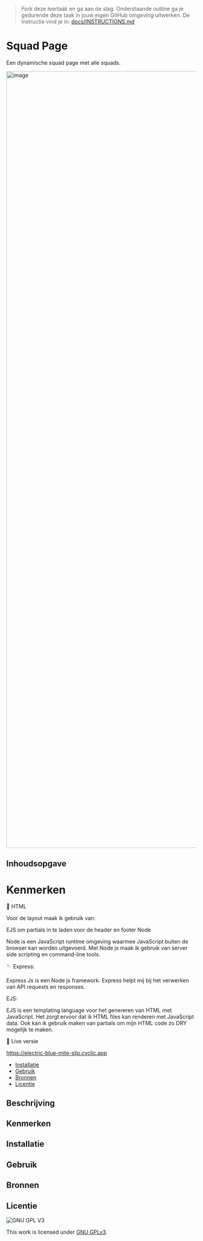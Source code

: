 

























> _Fork_ deze leertaak en ga aan de slag. Onderstaande outline ga je gedurende deze taak in jouw eigen GitHub omgeving uitwerken. De instructie vind je in: [docs/INSTRUCTIONS.md](docs/INSTRUCTIONS.md)

# Squad Page

Een dynamische squad page met alle squads.

<img width="2056" alt="image" src="https://user-images.githubusercontent.com/81859699/228609794-9400b6d7-0d40-4fa4-9111-c5d023ced8c9.png">



## Inhoudsopgave

 
# Kenmerken

📄 HTML

Voor de layout maak ik gebruik van:

EJS om partials in te laden voor de header en footer
Node

Node is een JavaScript runtime omgeving waarmee JavaScript buiten de browser kan worden uitgevoerd. Met Node js maak ik gebruik van server side scripting en command-line tools.

🪡 Express:

Express Js is een Node js framework. Express helpt mij bij het verwerken van API requests en responses.

EJS:

EJS is een templating language voor het genereren van HTML met JavaScript. Het zorgt ervoor dat ik HTML files kan renderen met JavaScript data. 
Ook kan ik gebruik maken van partials om mijn HTML code zo DRY mogelijk te maken.

👑 Live versie

https://electric-blue-mite-slip.cyclic.app

  * [Installatie](#installatie)
  * [Gebruik](#gebruik)
  * [Bronnen](#bronnen)
  * [Licentie](#licentie)

## Beschrijving
<!-- In de Beschrijving staat hoe je project er uit ziet, hoe het werkt en wat je er mee kan. -->
<!-- Voeg een mooie poster visual toe 📸 -->
<!-- Voeg een link toe naar Github Pages 🌐-->

## Kenmerken
<!-- Bij Kenmerken staat welke technieken zijn gebruikt en hoe. Wat is de HTML structuur? Wat zijn de belangrijkste dingen in CSS? Wat is er met Javascript gedaan en hoe? Misschien heb je een framwork of library gebruikt? -->

## Installatie
<!-- Bij Installatie staat stap-voor-stap beschreven hoe je de development omgeving moet inrichten om aan de repository te kunnen werken. -->

## Gebruik

## Bronnen

## Licentie

![GNU GPL V3](https://www.gnu.org/graphics/gplv3-127x51.png)

This work is licensed under [GNU GPLv3](./LICENSE).
